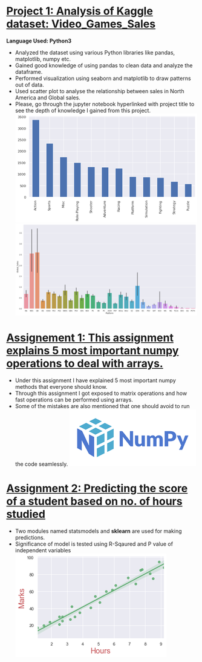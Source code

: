 
# [Project 1: Analysis of Kaggle dataset: Video_Games_Sales](https://github.com/abhigangalwar/Abhijeet_Data_Analysis_Portfolio/blob/main/video-games-sales-data.ipynb)
**Language Used: Python3**
* Analyzed the dataset using various Python libraries like pandas, matplotlib, numpy etc.
* Gained good knowledge of using pandas to clean data and analyze the dataframe.
* Performed visualization using seaborn and matplotlib to draw patterns out of data.
* Used scatter plot to analyse the relationship between sales in North America and Global sales.
* Please, go through the jupyter notebook hyperlinked with project title to see the depth of knowledge I gained from this project.
![](/images/Genre.png)
![](/images/Global%20sales%20bar.png)



# [Assignement 1: This assignment explains 5 most important numpy operations to deal with arrays.](https://github.com/abhigangalwar/Abhijeet_Data_Analysis_Portfolio/blob/main/numpy-array-operations.ipynb)
* Under this assignment I have explained 5 most important numpy methods that everyone should know.
* Through this assignment I got exposed to matrix operations and how fast operations can be performed using arrays.
* Some of the mistakes are also mentioned that one should avoid to run the code seamlessly.
![](/images/Numpy.png)



# [Assignment 2: Predicting the score of a student based on no. of hours studied](https://github.com/abhigangalwar/Supervised_Machine_Learning/blob/main/The%20Sparks%20Foundation-checkpoint.ipynb)
* Two modules named statsmodels and **sklearn** are used for making predictions.
* Significance of model is tested using R-Sqaured and P value of independent variables
![](https://github.com/abhigangalwar/Supervised_Machine_Learning/blob/main/Multivariate_regresiion.png)
